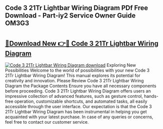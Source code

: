 ## Code 3 21Tr Lightbar Wiring Diagram PDf Free Download - Part-iy2 Service Owner Guide OM3G3

# <h2><a href="http://dfmz1mp.blite.top/?on=Code+3+21Tr+Lightbar+Wiring+Diagram">🔗Download New 👉🔴 Code 3 21Tr Lightbar Wiring Diagram</a></h2>

[![Code 3 21Tr Lightbar Wiring Diagram download](https://i.imgur.com/lujVjoI.png)](http://dfmz1mp.blite.top/?on=Code+3+21Tr+Lightbar+Wiring+Diagram)
Exploring New Possibilities Welcome to the world of possibilities with your new Code 3 21Tr Lightbar Wiring Diagram! This manual explores its potential for creativity and innovation. Please Review Code 3 21Tr Lightbar Wiring Diagram the Package Contents Ensure you have all necessary components before proceeding. Code 3 21Tr Lightbar Wiring Diagram offers users an impressive collection of advanced features, such as gesture control, hands-free operation, customizable shortcuts, and automated tasks, all easily accessible through the user interface. Our expectation is that the Code 3 21Tr Lightbar Wiring Diagram has been instrumental in helping you get acquainted with your latest purchase. In case of any queries or concerns, feel free to contact our customer service.

